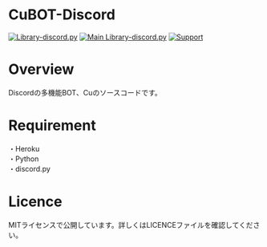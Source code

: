 # CuBOT-Discord
[![Library-discord.py](https://img.shields.io/badge/Python-3.9.2-3778ae?logo=Python&logoColor=ffffff)](https://python.org) [![Main Library-discord.py](https://img.shields.io/badge/Main%20Library-discord.py-fecc34?logo=pypi&logoColor=ffffff)](https://github.com/Rapptz/discord.py) [![Support](https://img.shields.io/discord/715540925081714788?color=5865f2&label=Discord&logo=Discord&logoColor=ffffff)](https://discord.gg/RFPQmRnv2j)  

# Overview
Discordの多機能BOT、Cuのソースコードです。    

# Requirement
・Heroku    
・Python    
・discord.py    

# Licence
MITライセンスで公開しています。詳しくはLICENCEファイルを確認してください。    


